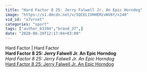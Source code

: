```yaml
---
title: "Hard Factor 8 25: Jerry Falwell Jr. An Epic Horndog"
image: "https://s1.dmcdn.net/v/SQCEL1VHHEMzxWV6Y/x240"
vid_id: "x7vrset"
categories: "sport"
tags: ["author_63394","brand_37",]
date: "2020-08-28T12:17:04+03:00"
---
```

Hard Factor | Hard Factor<br><b>Hard Factor 8 25: Jerry Falwell Jr. An Epic Horndog</b><br> <i>Hard Factor 8 25: Jerry Falwell Jr. An Epic Horndog</i><br> <u>Hard Factor 8 25: Jerry Falwell Jr. An Epic Horndog</u>
